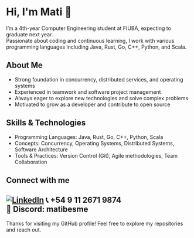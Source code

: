# Hi, I'm Mati 👋

I’m a 4th-year Computer Engineering student at FIUBA, expecting to graduate next year.  
Passionate about coding and continuous learning, I work with various programming languages including Java, Rust, Go, C++, Python, and Scala.

## About Me

- Strong foundation in concurrency, distributed services, and operating systems  
- Experienced in teamwork and software project management  
- Always eager to explore new technologies and solve complex problems  
- Motivated to grow as a developer and contribute to open source

## Skills & Technologies

- Programming Languages: Java, Rust, Go, C++, Python, Scala  
- Concepts: Concurrency, Operating Systems, Distributed Systems, Software Architecture  
- Tools & Practices: Version Control (Git), Agile methodologies, Team Collaboration

## Connect with me

[![LinkedIn](https://img.shields.io/badge/LinkedIn-0077B5?style=for-the-badge&logo=linkedin&logoColor=white)](https://www.linkedin.com/in/matiasbesmedrisnik)
📞 +54 9 11 2671 9874  
💬 Discord: matibesme
---

Thanks for visiting my GitHub profile! Feel free to explore my repositories and reach out.


